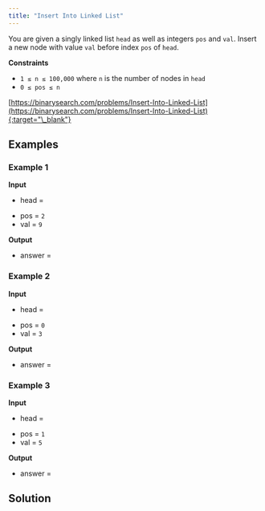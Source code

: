 ```yaml
---
title: "Insert Into Linked List"
---
```


You are given a singly linked list `head` as well as integers `pos` and `val`. Insert a new node with value `val` before index `pos` of `head`.

**Constraints**

- `1 ≤ n ≤ 100,000` where `n` is the number of nodes in `head`
- `0 ≤ pos ≤ n`

[https://binarysearch.com/problems/Insert-Into-Linked-List](https://binarysearch.com/problems/Insert-Into-Linked-List){:target="\_blank"}

<script src="/assets/js/viz/viz.js"></script>
<script src="/assets/js/viz/lite.render.js"></script>

## Examples

### Example 1

**Input**

- head =

<div id="example1Head" style="text-align: center"></div>
<script>
  var viz = new Viz();
  
  viz.renderSVGElement("digraph example1Head { 0 [label = 1]; 1 [label = 3]; 2 [label = 5]; 3 [label = 7]; 0->1->2->3; rankdir=LR }")
  .then(function(element) {
    document.getElementById("example1Head").appendChild(element);
  })
  .catch(error => {
    viz = new Viz();
    console.error(error);
  });
</script>

- pos = `2`
- val = `9`

**Output**

- answer =

<div id="example1Output" style="text-align: center"></div>
<script>
  var viz = new Viz();
  
  viz.renderSVGElement("digraph example1Output { 0 [label = 1]; 1 [label = 3]; 2 [label = 9]; 3 [label = 5]; 4 [label = 7]; 0->1->2->3->4; rankdir=LR }")
  .then(function(element) {
    document.getElementById("example1Output").appendChild(element);
  })
  .catch(error => {
    viz = new Viz();
    console.error(error);
  });
</script>

### Example 2

**Input**

- head =

<div id="example2Head" style="text-align: center"></div>
<script>
  var viz = new Viz();
  
  viz.renderSVGElement("digraph example2Head { 0 [label = 1]; 0; rankdir=LR }")
  .then(function(element) {
    document.getElementById("example2Head").appendChild(element);
  })
  .catch(error => {
    viz = new Viz();
    console.error(error);
  });
</script>

- pos = `0`
- val = `3`

**Output**

- answer =

<div id="example2Output" style="text-align: center"></div>
<script>
  var viz = new Viz();
  
  viz.renderSVGElement("digraph example2Output { 0 [label = 3]; 1 [label = 1]; 0->1; rankdir=LR }")
  .then(function(element) {
    document.getElementById("example2Output").appendChild(element);
  })
  .catch(error => {
    viz = new Viz();
    console.error(error);
  });
</script>

### Example 3

**Input**

- head =

<div id="example3Head" style="text-align: center"></div>
<script>
  var viz = new Viz();
  
  viz.renderSVGElement("digraph example3Head { 0 [label = 2]; 0; rankdir=LR }")
  .then(function(element) {
    document.getElementById("example3Head").appendChild(element);
  })
  .catch(error => {
    viz = new Viz();
    console.error(error);
  });
</script>

- pos = `1`
- val = `5`

**Output**

- answer =

<div id="example3Output" style="text-align: center"></div>
<script>
  var viz = new Viz();
  
  viz.renderSVGElement("digraph example3Output { 0 [label = 2]; 1 [label = 5]; 0->1; rankdir=LR }")
  .then(function(element) {
    document.getElementById("example3Output").appendChild(element);
  })
  .catch(error => {
    viz = new Viz();
    console.error(error);
  });
</script>

## Solution

<script src="https://gist.github.com/yaeba/16da7be5123724fcf6eccc25581cef5a.js?file=Insert-Into-Linked-List.cpp"></script>
